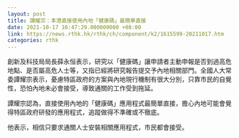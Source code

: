 ```yaml
---
layout: post
title: 譚耀宗：本港直接使用內地「健康碼」最簡單直接
date: 2021-10-17 16:47:29.000000000 +08:00
link: https://news.rthk.hk/rthk/ch/component/k2/1615599-20211017.htm
categories: rthk
---
```


創新及科技局局長薛永恒表示，研究以「健康碼」讓申請者主動申報是否到過高危地點、是否屬高危人士等，又指已經將研究報告提交予內地相關部門。全國人大常委譚耀宗表示，憂慮特區政府的方案與內地現行機制有很大分別，只靠市民的自覺性，恐怕內地未必會接受，導致通關的工作受到拖延。

譚耀宗認為，直接使用內地的「健康碼」應用程式最簡單直接，擔心內地可能會覺得特區政府研發的應用程式，追蹤做得不準確或不徹底。

他表示，相信只要求通關人士安裝相關應用程式，市民都會接受。
